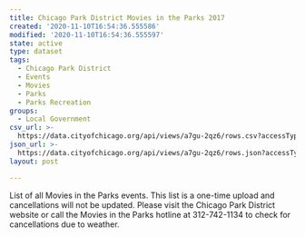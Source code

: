 ```yaml
---
title: Chicago Park District Movies in the Parks 2017
created: '2020-11-10T16:54:36.555586'
modified: '2020-11-10T16:54:36.555597'
state: active
type: dataset
tags:
  - Chicago Park District
  - Events
  - Movies
  - Parks
  - Parks Recreation
groups:
  - Local Government
csv_url: >-
  https://data.cityofchicago.org/api/views/a7gu-2qz6/rows.csv?accessType=DOWNLOAD
json_url: >-
  https://data.cityofchicago.org/api/views/a7gu-2qz6/rows.json?accessType=DOWNLOAD
layout: post

---
```

List of all Movies in the Parks events. This list is a one-time upload and cancellations will not be updated. Please visit the Chicago Park District website or call the Movies in the Parks hotline at 312-742-1134 to check for cancellations due to weather.
